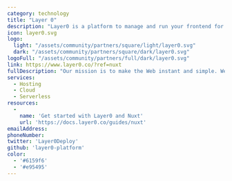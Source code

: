 ```yaml
---
category: technology
title: "Layer 0"
description: "Layer0 is a platform to manage and run your frontend for instant loads. Infrastructure for sub-second dynamic websites. Develop, deploy, preview, experiment on, monitor and run your frontend."
icon: layer0.svg
logo:
  light: "/assets/community/partners/square/light/layer0.svg"
  dark: "/assets/community/partners/square/dark/layer0.svg"
logoFull: "/assets/community/partners/full/dark/layer0.svg"
link: https://www.layer0.co/?ref=nuxt
fullDescription: "Our mission is to make the Web instant and simple. We've built the first and only platform that enables sub-second speeds for large database driven sites while making it much simpler to manage your modern frontend"
services:
  - Hosting
  - Cloud
  - Serverless
resources:
  -
    name: 'Get started with Layer0 and Nuxt'
    url: 'https://docs.layer0.co/guides/nuxt'
emailAddress:
phoneNumber:
twitter: 'Layer0Deploy'
github: 'layer0-platform'
color:
  - '#6159f6'
  - '#e95495'
---
```

